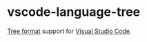 # vscode-language-tree

[Tree format](https://github.com/nin-jin/tree.d) support for [Visual Studio Code](https://code.visualstudio.com).
